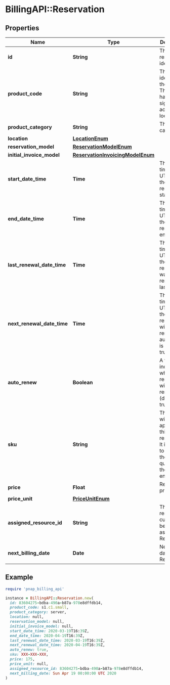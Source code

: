 # BillingAPI::Reservation

## Properties

| Name | Type | Description | Notes |
| ---- | ---- | ----------- | ----- |
| **id** | **String** | The reservation identifier. |  |
| **product_code** | **String** | The code identifying the product. This code has significant across all locations. |  |
| **product_category** | **String** | The product category. |  |
| **location** | [**LocationEnum**](LocationEnum.md) |  |  |
| **reservation_model** | [**ReservationModelEnum**](ReservationModelEnum.md) |  |  |
| **initial_invoice_model** | [**ReservationInvoicingModelEnum**](ReservationInvoicingModelEnum.md) |  | [optional] |
| **start_date_time** | **Time** | The point in time (in UTC) when the reservation starts. |  |
| **end_date_time** | **Time** | The point in time (in UTC) when the reservation end. | [optional] |
| **last_renewal_date_time** | **Time** | The point in time (in UTC) when the reservation was renewed last. | [optional] |
| **next_renewal_date_time** | **Time** | The point in time (in UTC) when the reservation will be renewed if auto renew is set to true. | [optional] |
| **auto_renew** | **Boolean** | A flag indicating whether the reservation will auto-renew (default is true). |  |
| **sku** | **String** | The sku that will be applied to this reservation. It is useful to find out the price by querying the /product endpoint. |  |
| **price** | **Float** | Reservation price. |  |
| **price_unit** | [**PriceUnitEnum**](PriceUnitEnum.md) |  |  |
| **assigned_resource_id** | **String** | The resource ID currently being assigned to Reservation. | [optional] |
| **next_billing_date** | **Date** | Next billing date for Reservation. | [optional] |

## Example

```ruby
require 'pnap_billing_api'

instance = BillingAPI::Reservation.new(
  id: 83604275-bdba-490a-b87a-978e8dffdb14,
  product_code: s1.c1.small,
  product_category: server,
  location: null,
  reservation_model: null,
  initial_invoice_model: null,
  start_date_time: 2020-03-19T16:39Z,
  end_date_time: 2020-04-19T16:39Z,
  last_renewal_date_time: 2020-03-19T16:39Z,
  next_renewal_date_time: 2020-04-19T16:39Z,
  auto_renew: true,
  sku: XXX-XXX-XXX,
  price: 175,
  price_unit: null,
  assigned_resource_id: 83604275-bdba-490a-b87a-978e8dffdb14,
  next_billing_date: Sun Apr 19 00:00:00 UTC 2020
)
```

